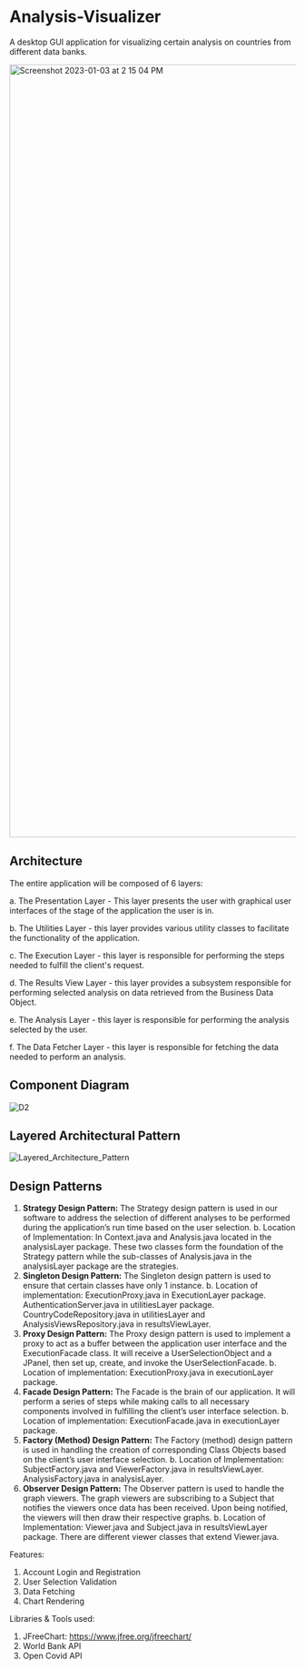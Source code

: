 # Analysis-Visualizer

A desktop GUI application for visualizing certain analysis on countries from different data banks.

<img width="1359" alt="Screenshot 2023-01-03 at 2 15 04 PM" src="https://user-images.githubusercontent.com/33135632/210425634-c2e53716-8b70-41b1-b6e5-b1c91967475f.png">

## Architecture

The entire application will be composed of 6 layers:

a. The Presentation Layer - This layer presents the user with graphical user interfaces of the stage of the application the user is in.

b. The Utilities Layer - this layer provides various utility classes to facilitate the functionality of the application.

c. The Execution Layer - this layer is responsible for performing the steps needed to fulfill the client's request.

d. The Results View Layer - this layer provides a subsystem responsible for performing selected analysis on data retrieved from the Business Data Object.

e. The Analysis Layer - this layer is responsible for performing the analysis selected by the user.

f. The Data Fetcher Layer - this layer is responsible for fetching the data needed to perform an analysis.

## Component Diagram

![D2](https://user-images.githubusercontent.com/33135632/210420795-0955660d-9f4e-4dba-b9a7-f32ecd35f3da.png)

## Layered Architectural Pattern

![Layered_Architecture_Pattern](https://user-images.githubusercontent.com/33135632/210422615-f25634fb-67a4-4378-8851-007786c29a6e.png)

## Design Patterns
1. **Strategy Design Pattern:** The Strategy design pattern is used in our software to address the selection of different analyses to be performed during the application’s run time based on the user selection.
  b. Location of Implementation: In Context.java and Analysis.java located in the analysisLayer package. These two classes form the
foundation of the Strategy pattern while the sub-classes of Analysis.java in the analysisLayer package are the strategies.
2. **Singleton Design Pattern:** The Singleton design pattern is used to ensure that certain classes have only 1 instance.
  b. Location of implementation: ExecutionProxy.java in ExecutionLayer package. AuthenticationServer.java in utilitiesLayer package. CountryCodeRepository.java in utilitiesLayer and AnalysisViewsRepository.java in resultsViewLayer.
3. **Proxy Design Pattern:** The Proxy design pattern is used to implement a proxy to act as a buffer between the application user interface and the ExecutionFacade class. It will receive a UserSelectionObject and a JPanel, then set up, create, and invoke the UserSelectionFacade.
  b. Location of implementation: ExecutionProxy.java in executionLayer package.
4. **Facade Design Pattern:** The Facade is the brain of our application. It will perform a series of steps while making calls to all necessary components involved in fulfilling the client’s user interface selection.
  b. Location of implementation: ExecutionFacade.java in executionLayer package.
5. **Factory (Method) Design Pattern:** The Factory (method) design pattern is used in handling the creation of corresponding Class Objects based on the client’s user interface selection.
  b. Location of Implementation: SubjectFactory.java and ViewerFactory.java in resultsViewLayer. AnalysisFactory.java in analysisLayer.
6. **Observer Design Pattern:** The Observer pattern is used to handle the graph viewers. The graph viewers are subscribing to a Subject that notifies the viewers once data has been received. Upon being notified, the viewers will then draw their respective graphs.
  b. Location of Implementation: Viewer.java and Subject.java in resultsViewLayer package. There are different viewer classes that extend Viewer.java.

Features:
1. Account Login and Registration
2. User Selection Validation
3. Data Fetching
4. Chart Rendering

Libraries & Tools used:
1. JFreeChart: https://www.jfree.org/jfreechart/
2. World Bank API
3. Open Covid API
